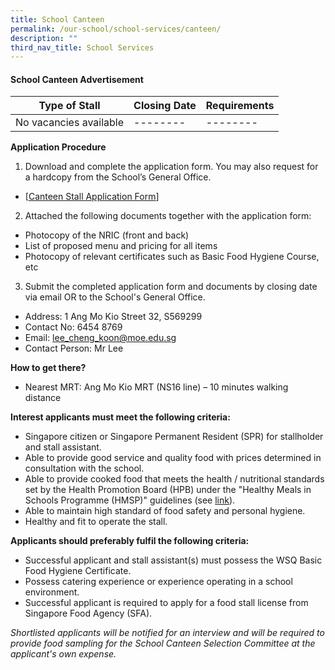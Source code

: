 ```yaml
---
title: School Canteen
permalink: /our-school/school-services/canteen/
description: ""
third_nav_title: School Services
---
```

#### School Canteen Advertisement

| Type of Stall | Closing Date | Requirements |
| -------- | -------- | -------- |
| No vacancies available | -------- | --------|

**Application Procedure**

1. Download and complete the application form. You may also request for a hardcopy from the School’s General Office.
* [[Canteen Stall Application Form](/files/canteen%20stall%20application%20form.pdf)] 

2. Attached the following documents together with the application form:
* Photocopy of the NRIC (front and back)
* List of proposed menu and pricing for all items
* Photocopy of relevant certificates such as Basic Food Hygiene Course, etc

3. Submit the completed application form and documents by closing date via email OR to the School's General Office.

* Address: 1 Ang Mo Kio Street 32, S569299
* Contact No: 6454 8769
* Email: lee_cheng_koon@moe.edu.sg
* Contact Person: Mr Lee  

**How to get there?**
* Nearest MRT: Ang Mo Kio MRT (NS16 line) – 10 minutes walking distance

**Interest applicants must meet the following criteria:**
* Singapore citizen or Singapore Permanent Resident (SPR) for stallholder and stall assistant.
* Able to provide good service and quality food with prices determined in consultation with the school.
* Able to provide cooked food that meets the health / nutritional standards set by the Health Promotion Board (HPB) under the "Healthy Meals in Schools Programme (HMSP)" guidelines (see [link](https://www.hpb.gov.sg/schools/school-programmes/healthy-meals-in-schools-programme)).
* Able to maintain high standard of food safety and personal hygiene.
* Healthy and fit to operate the stall.


**Applicants should preferably fulfil the following criteria:**
* Successful applicant and stall assistant(s) must possess the WSQ Basic Food Hygiene Certificate.
* Possess catering experience or experience operating in a school environment.
* Successful applicant is required to apply for a food stall license from Singapore Food Agency (SFA). 


*Shortlisted applicants will be notified for an interview and will be required to provide food sampling for the School Canteen Selection Committee at the applicant's own expense.*
